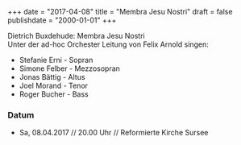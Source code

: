 +++
date = "2017-04-08"
title = "Membra Jesu Nostri"
draft = false
publishdate = "2000-01-01"
+++

Dietrich Buxdehude: Membra Jesu Nostri   
Unter der ad-hoc Orchester Leitung von Felix Arnold singen:

* Stefanie Erni - Sopran
* Simone Felber - Mezzosopran
* Jonas Bättig - Altus
* Joel Morand - Tenor
* Roger Bucher - Bass

### Datum

* Sa, 08.04.2017 // 20.00 Uhr // Reformierte Kirche Sursee
